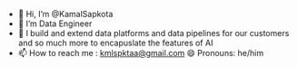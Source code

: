 * 👋 Hi, I’m @KamalSapkota
* 👀 I’m Data Engineer
* 🌱 I build and extend data platforms and data pipelines for our customers and so much more to encapuslate the features of AI
* 📫 How to reach me : kmlspktaa@gmail.com
😄 Pronouns: he/him
 
